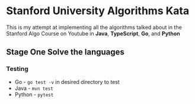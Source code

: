 # Stanford University Algorithms Kata

This is my attempt at implementing all the algorithms talked about in the Stanford Algo Course on Youtube in **Java**, **TypeScript**, **Go**, and **Python**

## Stage One Solve the languages

### Testing

- Go - `go test -v` in desired directory to test
- Java - `mvn test`
- Python - `pytest`
